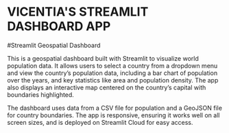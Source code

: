 # VICENTIA'S STREAMLIT DASHBOARD APP
#Streamlit Geospatial Dashboard

This  is a geospatial dashboard built with Streamlit to visualize world population data. It allows users to select a country from a dropdown menu and view the country’s population data, including a bar chart of population over the years, and key statistics like area and population density. The app also displays an interactive map centered on the country’s capital with boundaries highlighted.

The dashboard uses data from a CSV file for population and a GeoJSON file for country boundaries. The app is responsive, ensuring it works well on all screen sizes, and is deployed on Streamlit Cloud for easy access.
